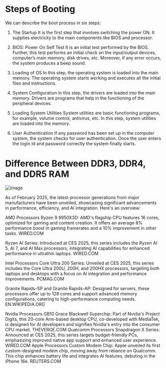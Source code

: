 # Steps of Booting
We can describe the boot process in six steps:

1. The Startup
It is the first step that involves switching the power ON. It supplies electricity to the main components like BIOS and processor.

2. BIOS: Power On Self Test
It is an initial test performed by the BIOS. Further, this test performs an initial check on the input/output devices, computer’s main memory, disk drives, etc. Moreover, if any error occurs, the system produces a beep sound.

3. Loading of OS
In this step, the operating system is loaded into the main memory. The operating system starts working and executes all the initial files and instructions.

4. System Configuration
In this step, the drivers are loaded into the main memory. Drivers are programs that help in the functioning of the peripheral devices.

5. Loading System Utilities
System utilities are basic functioning programs, for example, volume control, antivirus, etc. In this step, system utilities are loaded into the memory.

6. User Authentication
If any password has been set up in the computer system, the system checks for user authentication. Once the user enters the login Id and password correctly the system finally starts.


# Difference Between DDR3, DDR4, and DDR5 RAM

![image](https://github.com/user-attachments/assets/44063ac7-a045-4c1a-8366-266d41bfc2a4)


As of February 2025, the latest processor generations from major manufacturers have been unveiled, showcasing significant advancements in performance, efficiency, and AI integration. Here's an overview:

AMD Processors
Ryzen 9 9950X3D: AMD's flagship CPU features 16 cores, optimized for gaming and content creation. It offers an average 8% performance boost in gaming framerates and a 10% improvement in other tasks. 
WIRED.COM

Ryzen AI Series: Introduced at CES 2025, this series includes the Ryzen AI 5, AI 7, and AI Max processors, integrating AI capabilities for enhanced performance in ultrathin laptops. 
WIRED.COM

Intel Processors
Core Ultra 200 Series: Unveiled at CES 2025, this series includes the Core Ultra 200U, 200H, and 200HX processors, targeting both laptops and desktops with a focus on AI integration and performance improvements. 
PCMAG.COM

Granite Rapids-SP and Granite Rapids-AP: Designed for servers, these processors offer up to 128 cores and support advanced memory configurations, catering to high-performance computing needs. 
EN.WIKIPEDIA.ORG

Nvidia Processors
GB10 Grace Blackwell Superchip: Part of Nvidia's Project Digits, this 20-core Arm-based desktop CPU, co-developed with MediaTek, is designed for AI developers and signifies Nvidia's entry into the consumer CPU market. 
THEVERGE.COM
Qualcomm Processors
Snapdragon X Series: Announced at CES 2025, this series targets budget-friendly PCs, emphasizing improved native app support and enhanced user experience. 
WIRED.COM
Apple Processors
Custom Modem Chip: Apple unveiled its first custom-designed modem chip, moving away from reliance on Qualcomm. This chip enhances battery life and integrates AI features, debuting in the iPhone 16e. 
REUTERS.COM
